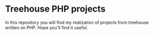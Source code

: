 Treehouse PHP projects
======================

In this repository you will find my realization of projects from treehouse written on PHP. Hope you'll find it useful.
